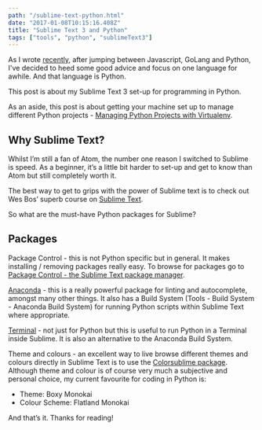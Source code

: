 ```yaml
---
path: "/sublime-text-python.html"
date: "2017-01-08T10:15:16.408Z"
title: "Sublime Text 3 and Python"
tags: ["tools", "python", "sublimeText3"]
---
```


As I wrote [recently](/100daysofcode.html), after jumping between Javascript, GoLang and Python, I've decided to heed some good advice and focus on one language for awhile. And that language is Python. 

This post is about my Sublime Text 3 set-up for programming in Python. 

As an aside, this post is about getting your machine set up to manage different Python projects - [Managing Python Projects with Virtualenv](/python-project-virtualenv.html).

## Why Sublime Text?

Whilst I’m still a fan of Atom, the number one reason I switched to Sublime is speed. As a beginner, it’s a little bit harder to set-up and get to know than Atom but still completely worth it. 

The best way to get to grips with the power of Sublime text is to check out Wes Bos’ superb course on [Sublime Text](http://wesbos.com/sublime-text-book/).

So what are the must-have Python packages for Sublime? 

## Packages


Package Control - this is not Python specific but in general. It makes installing / removing packages really easy. To browse for packages go to [Package Control - the Sublime Text package manager](https://packagecontrol.io/).

[Anaconda](https://packagecontrol.io/packages/Anaconda) - this is a really powerful package for linting and autocomplete, amongst many other things. It also has a Build System (Tools - Build System - Anaconda Build System) for running Python scripts within Sublime Text where appropriate.

[Terminal](https://packagecontrol.io/packages/Terminal) - not just for Python but this is useful to run Python in a Terminal inside Sublime. It is also an alternative to the Anaconda Build System.

Theme and colours - an excellent way to live browse different themes and colours directly in Sublime Text is to use the [Colorsublime package](https://packagecontrol.io/packages/Colorsublime). Although theme and colour is of course very much a subjective and personal choice, my current favourite for coding in Python is:

* Theme: Boxy Monokai
* Colour Scheme: Flatland Monokai

And that’s it. Thanks for reading!
